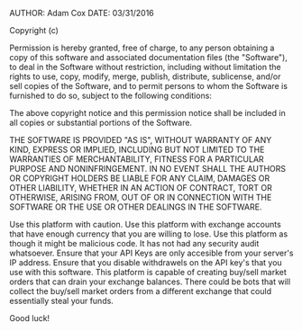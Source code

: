AUTHOR: Adam Cox
DATE: 03/31/2016

Copyright (c) <year> <copyright holders>


Permission is hereby granted, free of charge, to any person obtaining a copy of this software and associated documentation files (the "Software"), to deal in the Software without restriction, including without limitation the rights to use, copy, modify, merge, publish, distribute, sublicense, and/or sell copies of the Software, and to permit persons to whom the Software is furnished to do so, subject to the following conditions:

The above copyright notice and this permission notice shall be included in all copies or substantial portions of the Software.

THE SOFTWARE IS PROVIDED "AS IS", WITHOUT WARRANTY OF ANY KIND, EXPRESS OR IMPLIED, INCLUDING BUT NOT LIMITED TO THE WARRANTIES OF MERCHANTABILITY, FITNESS FOR A PARTICULAR PURPOSE AND NONINFRINGEMENT. IN NO EVENT SHALL THE AUTHORS OR COPYRIGHT HOLDERS BE LIABLE FOR ANY CLAIM, DAMAGES OR OTHER LIABILITY, WHETHER IN AN ACTION OF CONTRACT, TORT OR OTHERWISE, ARISING FROM, OUT OF OR IN CONNECTION WITH THE SOFTWARE OR THE USE OR OTHER DEALINGS IN THE SOFTWARE.

Use this platform with caution.
Use this platform with exchange accounts that have enough currency that you are willing to lose.
Use this platform as though it might be malicious code.
It has not had any security audit whatsoever.
Ensure that your API Keys are only accesible from your server's IP address.
Ensure that you disable withdrawels on the API key's that you use with this software.
This platform is capable of creating buy/sell market orders that can drain your exchange balances.
There could be bots that will collect the buy/sell market orders from a different exchange that could essentially steal your funds.

Good luck!
